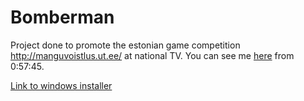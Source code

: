 Bomberman
=========

Project done to promote the estonian game competition http://manguvoistlus.ut.ee/ at national TV. 
You can see me <a href="http://etv.err.ee/arhiiv.php?id=133964">here</a> from 0:57:45. 

<a href="http://manguvoistlus.ut.ee/downloads/Pommim2ngInstaller.exe">Link to windows installer</a>
